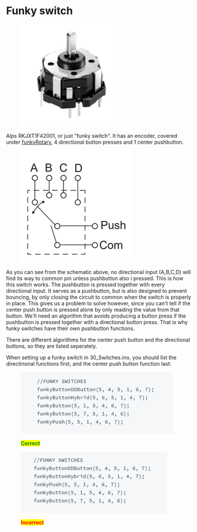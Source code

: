 # Funky switch

<figure><img src="../../.gitbook/assets/image (1).png" alt=""><figcaption></figcaption></figure>

Alps RKJXT1F42001, or just "funky switch". It has an encoder, covered under [funkyRotary](../encoders/funkyrotary.md), 4 directional button presses and 1 center pushbutton.

<figure><img src="../../.gitbook/assets/image (8).png" alt=""><figcaption></figcaption></figure>

As you can see from the schematic above, no directional input (A,B,C,D) will find its way to common pin unless pushbutton also i pressed. This is how this switch works. The pushbutton is pressed together with every directional input. It serves as a pushbutton, but is also designed to prevent bouncing, by only closing the circuit to common when the switch is properly in place. This gives us a problem to solve however, since you can't tell if the center push button is pressed alone by only reading the value from that button. We'll need an algorithm that avoids producing a button press if the pushbutton is pressed together with a directional button press. That is why funky switches have their own pushbutton functions.&#x20;

There are different algorithms for the center push button and the directional buttons, so they are listed seperately.&#x20;

When setting up a funky switch in 30\_Switches.ino, you should list the directinonal functions first, and the center push button function last:

<figure><img src="../../.gitbook/assets/image.png" alt=""><figcaption><p><mark style="color:green;"><strong>Correct</strong></mark></p></figcaption></figure>

<figure><img src="../../.gitbook/assets/image (7).png" alt=""><figcaption><p><mark style="color:red;"><strong>Incorrect</strong></mark></p></figcaption></figure>

